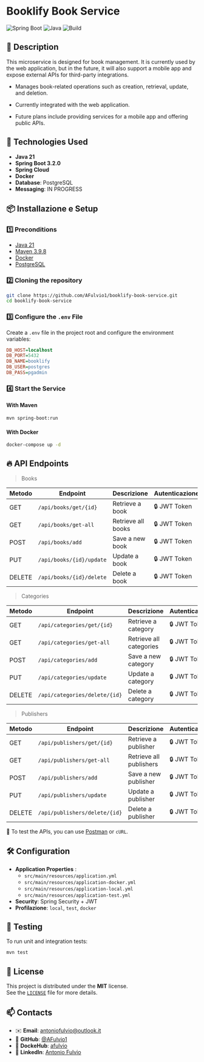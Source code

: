 # Booklify Book Service

![Spring Boot](https://img.shields.io/badge/Spring%20Boot-3.2.0-brightgreen)
![Java](https://img.shields.io/badge/Java-21-blue)
![Build](https://github.com/AFulvio1/booklify-book-service/actions/workflows/docker-image.yml/badge.svg)


## 📖 Description

This microservice is designed for book management. It is currently used by the web application, but in the future, it will also support a mobile app and expose external APIs for third-party integrations.

- Manages book-related operations such as creation, retrieval, update, and deletion.

- Currently integrated with the web application.

- Future plans include providing services for a mobile app and offering public APIs.

## 🚀 Technologies Used

- **Java 21**
- **Spring Boot 3.2.0**
- **Spring Cloud**
- **Docker**
- **Database**: PostgreSQL
- **Messaging**: IN PROGRESS

## 📦 Installazione e Setup

### 1️⃣ Preconditions

- [Java 21](https://adoptium.net/)
- [Maven 3.9.8](https://maven.apache.org/)
- [Docker](https://www.docker.com/)
- [PostgreSQL](https://www.postgresql.org/)

### 2️⃣ Cloning the repository

```sh
git clone https://github.com/AFulvio1/booklify-book-service.git
cd booklify-book-service
```

### 3️⃣ Configure the `.env` File

Create a `.env` file in the project root and configure the environment variables:

```ini
DB_HOST=localhost
DB_PORT=5432
DB_NAME=booklify
DB_USER=postgres
DB_PASS=pgadmin
```

### 4️⃣ Start the Service

#### With Maven

```sh
mvn spring-boot:run
```

#### With Docker

```sh
docker-compose up -d
```

## 🔥 API Endpoints

> Books

| Metodo | Endpoint                  | Descrizione        | Autenticazione |
| ------ |---------------------------|--------------------| -------------- |
| GET    | `/api/books/get/{id}`     | Retrieve a book    | 🔒 JWT Token   |
| GET    | `/api/books/get-all`      | Retrieve all books | 🔒 JWT Token   |
| POST   | `/api/books/add`          | Save a new book    | 🔒 JWT Token   |
| PUT    | `/api/books/{id}/update`  | Update a book      | 🔒 JWT Token   |
| DELETE | `/api/books/{id}/delete` | Delete a book      | 🔒 JWT Token   |

> Categories

| Metodo | Endpoint                      | Descrizione             | Autenticazione |
| ------ |-------------------------------|-------------------------| -------------- |
| GET    | `/api/categories/get/{id}`    | Retrieve a category     | 🔒 JWT Token   |
| GET    | `/api/categories/get-all`     | Retrieve all categories | 🔒 JWT Token   |
| POST   | `/api/categories/add`         | Save a new category     | 🔒 JWT Token   |
| PUT    | `/api/categories/update`      | Update a category       | 🔒 JWT Token   |
| DELETE | `/api/categories/delete/{id}` | Delete a category       | 🔒 JWT Token   |

> Publishers

| Metodo | Endpoint                      | Descrizione             | Autenticazione |
| ------ |-------------------------------|-------------------------| -------------- |
| GET    | `/api/publishers/get/{id}`    | Retrieve a publisher    | 🔒 JWT Token   |
| GET    | `/api/publishers/get-all`     | Retrieve all publishers | 🔒 JWT Token   |
| POST   | `/api/publishers/add`         | Save a new publisher    | 🔒 JWT Token   |
| PUT    | `/api/publishers/update`      | Update a publisher      | 🔒 JWT Token   |
| DELETE | `/api/publishers/delete/{id}` | Delete a publisher      | 🔒 JWT Token   |


📌 To test the APIs, you can use [Postman](https://www.postman.com/) or `cURL`.

## 🛠 Configuration

- **Application Properties** :
  - `src/main/resources/application.yml`
  - `src/main/resources/application-docker.yml`
  - `src/main/resources/application-local.yml`
  - `src/main/resources/application-test.yml`
- **Security**: Spring Security + JWT
- **Profilazione**: `local`, `test`, `docker`



## 🔬 Testing

To run unit and integration tests:

```sh
mvn test
```

## 📜 License

This project is distributed under the **MIT** license.\
See the [`LICENSE`](./LICENSE) file for more details.

## 📫 Contacts

- ✉️ **Email**: [antoniofulvio@outlook.it](mailto\:antoniofulvio@outlook.it)
- 🔗 **GitHub**: [@AFulvio1](https://github.com/AFulvio1)
- 🔗 **DockeHub**: [afulvio](https://hub.docker.com/u/afulvio)
- 🔗 **LinkedIn**: [Antonio Fulvio](https://www.linkedin.com/in/antonio-fulvio-80a110161/)


